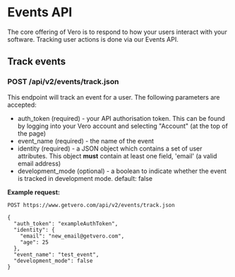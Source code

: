 # Events API

The core offering of Vero is to respond to how your users interact with your software. Tracking user actions is done via our Events API.

## Track events

### POST /api/v2/events/track.json

This endpoint will track an event for a user. The following parameters are accepted:

- auth_token (required) - your API authorisation token. This can be found by logging into your Vero account and selecting "Account" (at the top of the page)
- event_name (required) - the name of the event
- identity (required) - a JSON object which contains a set of user attributes. This object **must** contain at least one field, 'email' (a valid email address)
- development_mode (optional) - a boolean to indicate whether the event is tracked in development mode. default: false

**Example request:**

```
POST https://www.getvero.com/api/v2/events/track.json

{
  "auth_token": "exampleAuthToken",
  "identity": {
    "email": "new_email@getvero.com",
    "age": 25
  },
  "event_name": "test_event",
  "development_mode": false
}
```